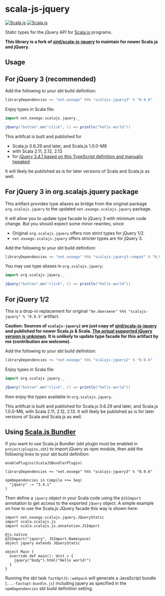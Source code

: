 scala-js-jquery
===============

[![Scala.js](https://www.scala-js.org/assets/badges/scalajs-0.6.29.svg)](https://www.scala-js.org/)
[![Scala.js](https://www.scala-js.org/assets/badges/scalajs-1.0.0-M8.svg)](https://www.scala-js.org/)

Static types for the jQuery API for [Scala.js](http://www.scala-js.org/) programs.

**This library is a fork of [sjrd/scala-js-jquery](https://github.com/sjrd/scala-js-jquery) to maintain for newer Scala.js and jQuery**.

Usage
-----

## For jQuery 3 (recommended)

Add the following to your sbt build definition:

```scala
libraryDependencies += "net.exoego" %%% "scalajs-jquery3" % "0.9.6"
```

Enjoy types in Scala file:

```scala
import net.exoego.scalajs.jquery._

jQuery("button".on("click", () => println("hello world"))
```
    
This aritifcat is built and published for 

* Scala.js 0.6.29 and later, and Scala.js 1.0.0-M8
* with Scala 2.11, 2.12, 2.13
* for [jQuery 3.4.1 based on this TypeScript definition and manually tweaked](https://github.com/DefinitelyTyped/DefinitelyTyped/tree/b0503ac10547e9e087febf36e83c600a62c444bb/types/jquery)

It will likely be published as is for later versions of Scala and Scala.js as
well.


## For jQuery 3 in org.scalajs.jquery package

This artifact provides type aliases as bridge from the original package
`org.scalajs.jquery` to the updated `net.exoego.scalajs.jquery` package.

It  will allow you to update type facade to jQuery 3 with minimum code change.
But you should expect some minor rewrites, since 

* Original `org.scalajs.jquery` offers non strict types for jQuery 1/2.
* `net.exoego.scalajs.jquery` offers stricter types are for jQuery 3.

Add the following to your sbt build definition:

```scala
libraryDependencies += "net.exoego" %%% "scalajs-jquery3-compat" % "0.9.6"
```

You may use type aliases in `org.scalajs.jquery`:

```scala
import org.scalajs.jquery._

jQuery("button".on("click", () => println("hello world"))
```
    
## For jQuery 1/2

This is a drop-in replacement for original `"be.doeraene" %%% "scalajs-jquery" % "0.9.5"` artifact.

**Caution: Sources of `scalajs-jquery2` are just copy of [sjrd/scala-js-jquery](https://github.com/sjrd/scala-js-jquery) and published for newer Scala.js & Scala. [The actual supported jQuery version is unknown](https://github.com/sjrd/scala-js-jquery/issues/1#issuecomment-33003326). It is unlikely to update type facade for this artifact by me (contribution are welcome).**

Add the following to your sbt build definition:

```scala
libraryDependencies += "net.exoego" %%% "scalajs-jquery2" % "0.9.6"
```

Enjoy types in Scala file:

```scala
import org.scalajs.jquery._

jQuery("button".on("click", () => println("hello world"))
```
    
then enjoy the types available in `org.scalajs.jquery`.

This aritifcat is built and published for Scala.js 0.6.29 and later,
and Scala.js 1.0.0-M8, with Scala 2.11, 2.12, 2.13. It will
likely be published as is for later versions of Scala and Scala.js as
well.



Using [Scala.js Bundler](https://scalacenter.github.io/scalajs-bundler)
-----------------------------------------------------------------------

If you want to use Scala.js Bundler (sbt plugin must be enabled in `project/plugins.sbt`) to import jQuery as npm module, then add the following lines to your sbt build definition:

```
enablePlugins(ScalaJSBundlerPlugin)

libraryDependencies += "net.exoego" %%% "scalajs-jquery3" % "0.9.6"

npmDependencies in Compile ++= Seq(
  "jquery" -> "3.4.1"
)
```

Then define a `jquery` object in your Scala code using the `@JSImport` annotation to get access to the exported `jQuery` object.
A simple example on how to use the Scala.js JQuery facade this way is shown here:

```
import net.exoego.scalajs.jquery.JQueryStatic
import scala.scalajs.js
import scala.scalajs.js.annotation.JSImport

@js.native
@JSImport("jquery", JSImport.Namespace)
object jquery extends JQueryStatic

object Main {
  override def main(): Unit = {
    jquery("body").html("Hello world!")
  }
}
```

Running the sbt task `fastOptJS::webpack` will generate a JavaScript bundle (`...-fastopt-bundle.js`) including jquery as specified in the `npmDependencies` sbt build definition setting.
